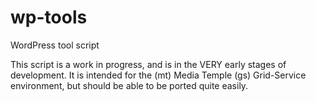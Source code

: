 wp-tools
========

WordPress tool script

This script is a work in progress, and is in the VERY early stages of development. It is intended for the (mt) Media Temple (gs) Grid-Service environment, but should be able to be ported quite easily.
